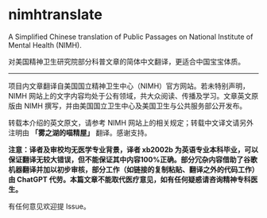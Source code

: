 # nimhtranslate
A Simplified Chinese translation of Public Passages on National Institute of Mental Health (NIMH). 

对美国精神卫生研究院部分科普文章的简体中文翻译，更适合中国宝宝体质。

----

项目内文章翻译自美国国立精神卫生中心（NIMH）官方网站。若未特别声明，NIMH 网站上的文字内容均处于公有领域，共大众阅读、传播及学习。文章英文原版由 NIMH 撰写，并由美国国立卫生中心及美国卫生与公共服务部公开发布。

转载本介绍的英文原文，请参考 NIMH 网站上的相关规定；转载中文译文请另外注明由 **「雾之湖的喵精屋」** 翻译。感谢支持。

**注意：译者及审校均无医学专业背景，译者 xb2002b 为英语专业本科毕业，可以保证翻译无较大错误，但不能保证其中内容100%正确。部分冗杂内容借助了谷歌机器翻译并加以初步审核，部分工作（如链接的复制粘贴、翻译之外的代码工作）由 ChatGPT 代劳。本篇文章不能取代医疗意见，如有任何疑惑请咨询精神专科医生。**

有任何意见欢迎提 Issue。
